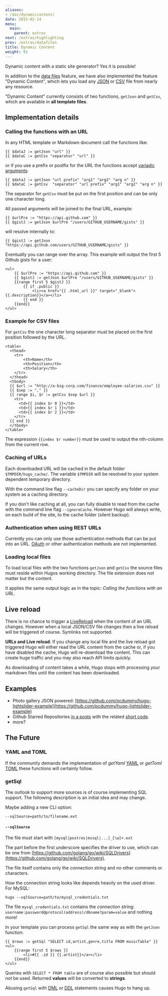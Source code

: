 ```yaml
---
aliases:
- /doc/dynamiccontent/
date: 2015-02-14
menu:
  main:
    parent: extras
next: /extras/highlighting
prev: /extras/datafiles
title: Dynamic Content
weight: 91
---
```


Dynamic content with a static site generator? Yes it is possible!

In addition to the [data files](/extras/datafiles/) feature, we have also 
implemented the feature "Dynamic Content", which lets you load 
any [JSON](http://www.json.org/) or 
[CSV](http://en.wikipedia.org/wiki/Comma-separated_values) file 
from nearly any resource.

"Dynamic Content" currently consists of two functions, `getJson` 
and `getCsv`, which are available in **all template files**.

## Implementation details

### Calling the functions with an URL

In any HTML template or Markdown document call the functions like:


	{{ $dataJ := getJson "url" }}
	{{ $dataC := getCsv "separator" "url" }}


or if you use a prefix or postfix for the URL the functions
accept [variadic arguments](http://en.wikipedia.org/wiki/Variadic_function):

	{{ $dataJ := getJson "url prefix" "arg1" "arg2" "arg n" }}
	{{ $dataC := getCsv  "separator" "url prefix" "arg1" "arg2" "arg n" }}

The separator for `getCsv` must be put on the first position and can be 
only one character long.

All passed arguments will be joined to the final URL, example:

	{{ $urlPre := "https://api.github.com" }}
	{{ $gistJ := getJson $urlPre "/users/GITHUB_USERNAME/gists" }}

will resolve internally to:

	{{ $gistJ := getJson "https://api.github.com/users/GITHUB_USERNAME/gists" }}

Eventually you can range over the array. This example will output the 
first 5 Github gists for a user:

	<ul>
   		{{ $urlPre := "https://api.github.com" }}
		{{ $gistJ := getJson $urlPre "/users/GITHUB_USERNAME/gists" }}
		{{range first 5 $gistJ }}
			{{ if .public }}
				<li><a href="{{ .html_url }}" target="_blank">{{.description}}</a></li>
			{{ end }}
		{{end}}
	</ul>


### Example for CSV files

For `getCsv` the one character long separator must be placed on the 
first position followed by the URL.

	<table>
	  <thead>
	    <tr>
	        <th>Name</th>
	        <th>Position</th>
	        <th>Salary</th>
	    </tr>
	  </thead>
	  <tbody>
	  {{ $url := "http://a-big-corp.com/finance/employee-salaries.csv" }}
	  {{ $sep := "," }}
	  {{ range $i, $r := getCsv $sep $url }}
	    <tr>
	      <td>{{ index $r 0 }}</td>
	      <td>{{ index $r 1 }}</td>
	      <td>{{ index $r 2 }}</td>
	    </tr>
	  {{ end }}
	  </tbody>
	</table>

The expression `{{index $r number}}` must be used to output the nth-column from 
the current row.

### Caching of URLs

Each downloaded URL will be cached in the default folder `$TMPDIR/hugo_cache/`. 
The variable `$TMPDIR` will be resolved to your system dependent 
temporary directory.

With the command line flag `--cacheDir` you can specify any folder on 
your system as a caching directory.

If you don't like caching at all, you can fully disable to read from the 
cache with the command line flag `--ignoreCache`. However Hugo will always 
write, on each build of the site, to the cache folder (silent backup).

### Authentication when using REST URLs

Currently you can only use those authentication methods that can 
be put into an URL. [OAuth](http://en.wikipedia.org/wiki/OAuth) or 
other authentication methods are not implemented.

### Loading local files

To load local files with the two functions `getJson` and `getCsv` the 
source files must reside within Hugos working directory. The file 
extension does not matter but the content.

It applies the same output logic as in the topic: *Calling the functions with an URL*.

## Live reload

There is no chance to trigger a [LiveReload](/extras/livereload/) when 
the content of an URL changes. However when a local JSON/CSV file changes 
then a live reload will be triggered of course. Symlinks not supported.

**URLs and Live reload**: If you change any local file and the live reload 
got triggered Hugo will either read the URL content from the cache or, if 
you have disabled the cache, Hugo will re-download the content.
This can create huge traffic and you may also reach API limits quickly.

As downloading of content takes a while, Hugo stops with processing 
your markdown files until the content has been downloaded.

## Examples

- Photo gallery JSON powered: [https://github.com/pcdummy/hugo-lightslider-example](https://github.com/pcdummy/hugo-lightslider-example)
- Github Starred Repositories [in a posts](https://github.com/SchumacherFM/blog-cs/blob/master/content%2Fposts%2Fgithub-starred.md) with the related [short code](https://github.com/SchumacherFM/blog-cs/blob/master/layouts%2Fshortcodes%2FghStarred.html).
- more?

## The Future

### YAML and TOML

If the community demands the implementation of *getYaml* 
[YAML](http://yaml.org/) or *getToml* [TOML](https://github.com/toml-lang/toml) 
these functions will certainly follow.

### getSql

The outlook to support more sources is of course implementing SQL support. The following description is an initial idea and may change.

Maybe adding a new CLI option:

	--sqlSource=path/to/filename.ext

#### `--sqlSource`

The file must start with `[mysql|postres|mssql|...]_[\w]+.ext`

The part before the first underscore specifies the driver to use, which can 
be one from [https://github.com/golang/go/wiki/SQLDrivers](https://github.com/golang/go/wiki/SQLDrivers).

The file itself contains only the connection string and no other comments 
or characters.

How the connection string looks like depends heavily on the used driver. 
For MySQL:

	hugo --sqlSource=path/to/mysql_credentials.txt

The file `mysql_credentials.txt` contains the connection string:
`username:password@protocol(address)/dbname?param=value` and nothing more!

In your template you can process `getSql` the same way as with 
the `getJson` function:

	{{ $rows := getSql "SELECT id,artist,genre,title FROM musicTable" }}
	<ul>
		{{range first 5 $rows }}
			<li>#{{ .id }} {{.artist}}</a></li>
		{{end}}
	</ul>

Queries with `SELECT * FROM table` are of course also possible but 
should not be used.
Returned **values** will be converted to **strings**.

Abusing `getSql` with [DML](http://en.wikipedia.org/wiki/Data_manipulation_language) 
or [DDL](http://en.wikipedia.org/wiki/Data_definition_language) statements 
causes Hugo to hang up.
